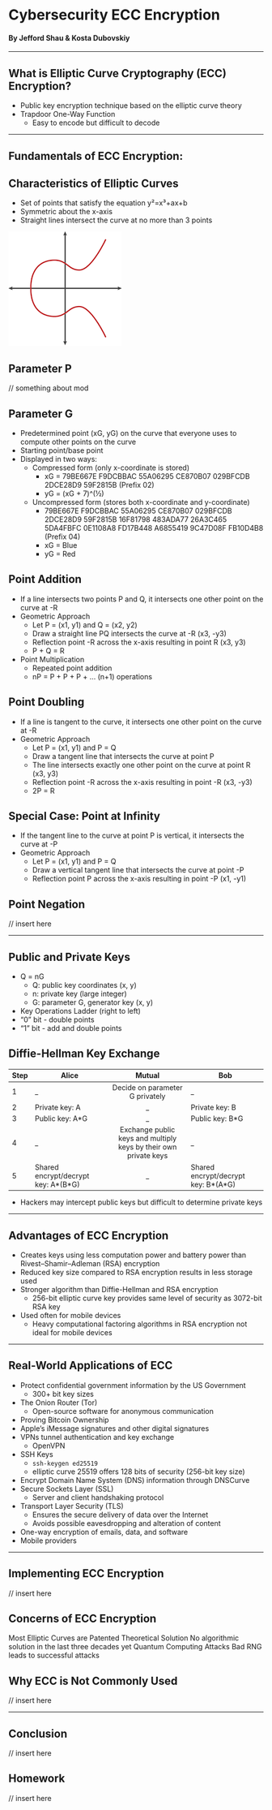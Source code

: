 # **Cybersecurity ECC Encryption**
#### By Jefford Shau & Kosta Dubovskiy
---
## **What is Elliptic Curve Cryptography (ECC) Encryption?**
 - Public key encryption technique based on the elliptic curve theory
 - Trapdoor One-Way Function
     - Easy to encode but difficult to decode

---
## **Fundamentals of ECC Encryption:**

## **Characteristics of Elliptic Curves**
 - Set of points that satisfy the equation y²=x³+ax+b
 - Symmetric about the x-axis
 - Straight lines intersect the curve at no more than 3 points

 ![Elliptic Curve](https://github.com/Stuycs-K/final-project-4-shauj-dubovskiyk/blob/main/images/elliptic_curve.png)

 ## **Parameter P**

 // something about mod

 ## **Parameter G**

 - Predetermined point (xG, yG) on the curve that everyone uses to compute other points on the curve
 - Starting point/base point
 - Displayed in two ways:
    - Compressed form (only x-coordinate is stored)
        - xG = 79BE667E F9DCBBAC 55A06295 CE870B07 029BFCDB 2DCE28D9 59F2815B (Prefix 02)
        - yG = (xG + 7)^(½)
    - Uncompressed form (stores both x-coordinate and y-coordinate)
        - 79BE667E F9DCBBAC 55A06295 CE870B07 029BFCDB 2DCE28D9 59F2815B 16F81798 483ADA77 26A3C465 5DA4FBFC 0E1108A8 FD17B448 A6855419 9C47D08F FB10D4B8 (Prefix 04)
        - xG = Blue
        - yG = Red

## Point Addition
- If a line intersects two points P and Q, it intersects one other point on the curve at -R
- Geometric Approach
    - Let P = (x1, y1) and Q = (x2, y2)
    - Draw a straight line PQ intersects the curve at -R (x3, -y3)
    - Reflection point -R across the x-axis resulting in point R (x3, y3)
    - P + Q = R
- Point Multiplication
    - Repeated point addition
    - nP = P + P + P + … (n+1) operations

## Point Doubling
- If a line is tangent to the curve, it intersects one other point on the curve at -R
- Geometric Approach
    - Let P = (x1, y1) and P = Q
    - Draw a tangent line that intersects the curve at point P
    - The line intersects exactly one other point on the curve at point R (x3, y3)
    - Reflection point -R across the x-axis resulting in point -R (x3, -y3)
    - 2P = R

## Special Case: Point at Infinity
- If the tangent line to the curve at point P is vertical, it intersects the curve at -P 
- Geometric Approach
    - Let P = (x1, y1) and P = Q
    - Draw a vertical tangent line that intersects the curve at point -P
    - Reflection point P across the x-axis resulting in point -P (x1, -y1)


## Point Negation

// insert here

---

## **Public and Private Keys**
- Q = nG
    - Q: public key coordinates (x, y)
    - n: private key (large integer)
    - G: parameter G, generator key (x, y)
- Key Operations Ladder (right to left)
- “0” bit - double points
- “1” bit - add and double points

## **Diffie-Hellman Key Exchange**

Step | Alice| Mutual | Bob
--- | --- | :---: | ---
1 | _ | Decide on parameter G privately | _
2 | Private key: A | _ | Private key: B
3 | Public key: A*G | _ |Public key: B*G
4 | _ | Exchange public keys and multiply keys by their own private keys | _ 
5 | Shared encrypt/decrypt key: A*(B*G)	| _ | Shared encrypt/decrypt key: B*(A*G)
- Hackers may intercept public keys but difficult to determine private keys

---

## **Advantages of ECC Encryption**

 - Creates keys using less computation power and battery power than Rivest–Shamir–Adleman (RSA) encryption
 - Reduced key size compared to RSA encryption results in less storage used
 - Stronger algorithm than Diffie-Hellman and RSA encryption
     - 256-bit elliptic curve key provides same level of security as 3072-bit RSA key
 - Used often for mobile devices
     - Heavy computational factoring algorithms in RSA encryption not ideal for mobile devices

---

## Real-World Applications of ECC

 - Protect confidential government information by the US Government
    - 300+ bit key sizes
 - The Onion Router (Tor)
    - Open-source software for anonymous communication
 - Proving Bitcoin Ownership
 - Apple’s iMessage signatures and other digital signatures
 - VPNs tunnel authentication and key exchange
    - OpenVPN
 - SSH Keys
    - `ssh-keygen ed25519`
    -  elliptic curve 25519 offers 128 bits of security (256-bit key size)
 - Encrypt Domain Name System (DNS) information through DNSCurve
 - Secure Sockets Layer (SSL)
    - Server and client handshaking protocol
 - Transport Layer Security (TLS)
    - Ensures the secure delivery of data over the Internet
    - Avoids possible eavesdropping and alteration of content
 - One-way encryption of emails, data, and software
 - Mobile providers

---

## **Implementing ECC Encryption**

// insert here

## **Concerns of ECC Encryption**

Most Elliptic Curves are Patented
Theoretical Solution
No algorithmic solution in the last three decades yet
Quantum Computing Attacks
Bad RNG leads to successful attacks

## **Why ECC is Not Commonly Used**

// insert here

---
## **Conclusion**

// insert here

## **Homework**

// insert here

